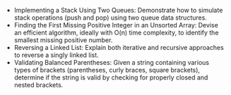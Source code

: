 - Implementing a Stack Using Two Queues: Demonstrate how to simulate stack operations (push and pop) using two queue data structures. 
- Finding the First Missing Positive Integer in an Unsorted Array: Devise an efficient algorithm, ideally with O(n) time complexity, to identify the smallest missing positive number. 
- Reversing a Linked List: Explain both iterative and recursive approaches to reverse a singly linked list. 
- Validating Balanced Parentheses: Given a string containing various types of brackets (parentheses, curly braces, square brackets), determine if the string is valid by checking for properly closed and nested brackets. 

